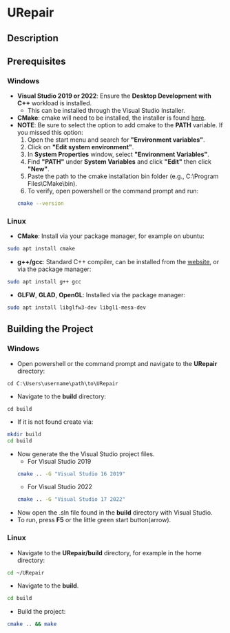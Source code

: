 # URepair

## Description

## Prerequisites

### Windows
- **Visual Studio 2019 or 2022**: Ensure the **Desktop Development with C++** workload is installed.
	- This can be installed through the Visual Studio Installer. 
- **CMake**: cmake will need to be installed, the installer is found [here](https://cmake.org/download/).
- **NOTE**: Be sure to select the option to add cmake to the **PATH** variable. If you missed this option: 
	1. Open the start menu and search for **"Environment variables"**.
	2. Click on **"Edit system environment"**.
	3. In **System Properties** window, select **"Environment Variables"**.
	4. Find **"PATH"** under **System Variables** and click **"Edit"** then click **"New"**.
	5. Paste the path to the cmake installation bin folder (e.g., C:\Program Files\CMake\bin).
	6. To verify, open powershell or the command prompt and run:
	```bash
	cmake --version
	``` 

### Linux
- **CMake**: Install via your package manager, for example on ubuntu:
```bash
sudo apt install cmake
```
- **g++/gcc**: Standard C++ compiler, can be installed from the [website](https://gcc.gnu.org/), or via the package manager:
```bash
sudo apt install g++ gcc
```
- **GLFW**, **GLAD**, **OpenGL**: Installed via the package manager:
```bash
sudo apt install libglfw3-dev libgl1-mesa-dev
```


## Building the Project

### Windows
- Open powershell or the command prompt and navigate to the **URepair** directory:
```
cd C:\Users\username\path\to\URepair
```
- Navigate to the **build** directory:
```
cd build
```
- If it is not found create via:
```bash 
mkdir build
cd build
```
- Now generate the the Visual Studio project files.
	- For Visual Studio 2019
	``` bash
	cmake .. -G "Visual Studio 16 2019"
	```
	- For Visual Studio 2022
	```bash
	cmake .. -G "Visual Studio 17 2022"
	```
- Now open the .sln file found in the **build** directory with Visual Studio.
- To run, press **F5** or the little green start button(arrow).
### Linux
- Navigate to the **URepair/build** directory, for example in the home directory:
```bash 
cd ~/URepair
```
- Navigate to the **build**.
```bash 
cd build
```
- Build the project:
```bash
cmake .. && make
```

